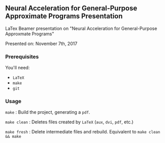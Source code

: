 ## Neural Acceleration for General-Purpose Approximate Programs Presentation ##

LaTex Beamer presentation on "Neural Acceleration for General-Purpose Approxmate Programs"

Presented on: November 7th, 2017

### Prerequisites ###

You'll need:

- `LaTeX`
- `make`
- `git`

### Usage ###

`make`
: Build the project, generating a `pdf`.

`make clean`
: Deletes files created by `LaTeX` (`aux`, `dvi`, `pdf`, etc.)

`make fresh`
: Delete intermediate files and rebuild. Equivalent to `make clean && make`
